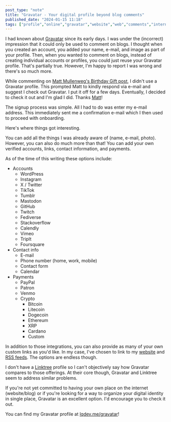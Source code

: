 ```yaml
---
post_type: "note" 
title: "Gravatar - Your digital profile beyond blog comments"
published_date: "2024-01-15 11:18"
tags: ["profile","online","gravatar","website","web","comments","internet","automattic","wordpress","identity","linktree","indieweb","socialmedia","blog","bloggin"]
---
```


I had known about [Gravatar](https://gravatar.com/) since its early days. I was under the (incorrect) impression that it could only be used to comment on blogs. I thought when you created an account, you added your name, e-mail, and image as part of your profile. Then, when you wanted to comment on blogs, instead of creating individual accounts or profiles, you could just reuse your Gravatar profile. That's partially true. However, I'm happy to report I was wrong and there's so much more. 

While commenting on [Matt Mullenweg's Birthday Gift post](/responses/blog-posts-can-be-any-length-matt), I didn't use a Gravatar profile. This prompted Matt to kindly respond via e-mail and suggest I check out Gravatar. I put it off for a few days. Eventually, I decided to check it out and I'm glad I did. Thanks [Matt](https://ma.tt)! 

The signup process was simple. All I had to do was enter my e-mail address. This immediately sent me a confirmation e-mail which I then used to proceed with onboarding. 

Here's where things got interesting. 

You can add all the things I was already aware of (name, e-mail, photo). However, you can also do much more than that! You can add your own verified accounts, links, contact information, and payments. 

As of the time of this writing these options include:

- Accounts
  - WordPress
  - Instagram
  - X / Twitter
  - TikTok
  - Tumblr
  - Mastodon
  - GitHub
  - Twitch
  - Fediverse
  - Stackoverflow
  - Calendly
  - Vimeo
  - TripIt
  - Foursquare
- Contact info
  - E-mail
  - Phone number (home, work, mobile)
  - Contact form
  - Calendar
- Payments
  - PayPal
  - Patron
  - Venmo
  - Crypto
    - Bitcoin
    - Litecoin
    - Dogecoin
    - Ethereum
    - XRP
    - Cardano
    - Custom

In addition to those integrations, you can also provide as many of your own custom links as you'd like. In my case, I've chosen to link to my [website](/) and [RSS feeds](/subscribe). The options are endless though.  

I don't have a [Linktree](https://linktr.ee/) profile so I can't objectively say how Gravatar compares to those offerings. At their core though, Gravatar and Linktree seem to address similar problems. 

If you're not yet committed to having your own place on the internet (website/blog) or if you're looking for a way to organize your digital identity in single place, Gravatar is an excellent option. I'd encourage you to check it out.

You can find my Gravatar profile at [lqdev.me/gravatar](/gravatar)!